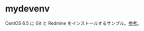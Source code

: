 mydevenv
========

CentOS 6.5 に Git と Redmine をインストールするサンプル。[参考](http://blog.redmine.jp/articles/2_5/installation_centos/)。
